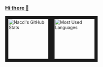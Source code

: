 ### [Hi there 👋](https://github.com/shenyedepisa#hi-there-)



<img height="130px" border="10px" src="https://github-readme-stats.vercel.app/api?username=shenyedepisa&hide_title=true&show_icons=true&hide=issues&include_all_commits=&count_private=&theme=&" alt="Naccl's GitHub Stats"><img height="130px" border="10px" src="https://github-readme-stats.vercel.app/api/top-langs?username=shenyedepisa&hide_title=true&layout=compact&theme=graywhite" alt="Most Used Languages">